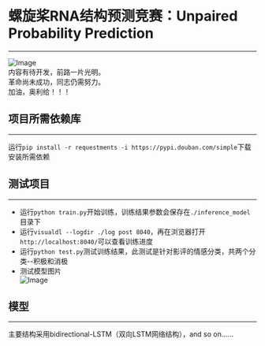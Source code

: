 # 螺旋桨RNA结构预测竞赛：Unpaired Probability Prediction  
***
![Image](https://github.com/NameLacker/RNA_Prediction/blob/main/result/111.png)  
内容有待开发，前路一片光明。  
革命尚未成功，同志仍需努力。  
加油，奥利给！！！

## 项目所需依赖库
***
运行`pip install -r requestments -i https://pypi.douban.com/simple`下载安装所需依赖

## 测试项目  
***
* 运行`python train.py`开始训练，训练结果参数会保存在`./inference_model`目录下  
* 运行`visualdl --logdir ./log post 8040`，再在浏览器打开`http://localhost:8040/`可以查看训练进度  
* 运行`python test.py`测试训练结果，此测试是针对影评的情感分类，共两个分类--积极和消极  
* 测试模型图片  
![Image](https://github.com/NameLacker/RNA_Prediction/blob/main/result/__model__.svg)

## 模型
***
主要结构采用bidirectional-LSTM（双向LSTM网络结构），and so on......  